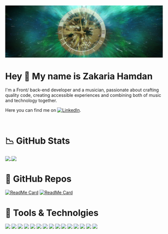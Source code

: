 [![Header](https://github.com/ZakariaHn/ZakariaHn/blob/master/banner-1240822_1280.jpg "Header")]()


# Hey 👋 My name is Zakaria Hamdan
<p>I'm a Front/ back-end developer and a musician, passionate about crafting quality code, creating accessible experiences and combining both of music and technology together.</p> 

Here you can find me on [![LinkedIn][2.2]][2].


[2.2]: https://raw.githubusercontent.com/MartinHeinz/MartinHeinz/master/linkedin-3-16.png (LinkedIn icon without padding)


[2]: https://www.linkedin.com/in/zak-h/
<br>



# 📉 GitHub Stats
<a href="https://github-readme-stats.vercel.app/api/top-langs">
   <img align="center" src="https://github-readme-stats.vercel.app/api/top-langs/?username=ZakariaHn&theme=dark&show_icons=true" />
</a>  

<a href="https://github-readme-stats.vercel.app/api">
   <img align="center" src="https://github-readme-stats.vercel.app/api?username=ZakariaHn&show_icons=true&theme=dark" />
</a> 
<br>

# 🧩 GitHub Repos
[![ReadMe Card](https://github-readme-stats.vercel.app/api/pin/?username=ZakariaHn&show_icons=true&show_owner=true&theme=dark&repo=zamagana-synthesizer)](https://github.com/ZakariaHn/zamagana-synthesizer)
[![ReadMe Card](https://github-readme-stats.vercel.app/api/pin/?username=ZakariaHn&show_icons=true&show_owner=true&theme=dark&repo=personal-portfolio)](https://github.com/ZakariaHn/personal-portfolio)
<br>

# 🔧 Tools & Technolgies
![](https://img.shields.io/badge/JavaScript-informational?style=flat&logo=JavaScript&logoColor=black&color=f7df1e)
![](https://img.shields.io/badge/React-informational?style=flat&logo=React&logoColor=black&color=61dafb)
![](https://img.shields.io/badge/Redux-informational?style=flat&logo=Redux&logoColor=white&color=764abc)
![](https://img.shields.io/badge/Next.js-informational?style=flat&logo=Next.js&logoColor=white&color=000000)
![](https://img.shields.io/badge/Node.js-informational?style=flat&logo=Node.js&logoColor=white&color=339933)
![](https://img.shields.io/badge/Nodemon-informational?style=flat&logo=Nodemon&logoColor=white&color=76d04b)
![](https://img.shields.io/badge/MongoDB-informational?style=flat&logo=MongoDB&logoColor=white&color=47a248)
![](https://img.shields.io/badge/Postman-informational?style=flat&logo=Postman&logoColor=white&color=ff6c37)
![](https://img.shields.io/badge/HTML5-informational?style=flat&logo=HTML5&logoColor=white&color=302683)
![](https://img.shields.io/badge/Bootstrap-informational?style=flat&logo=Bootstrap&logoColor=white&color=563d7c)
![](https://img.shields.io/badge/CSS3-informational?style=flat&logo=CSS3&logoColor=white&color=1572b6)
![](https://img.shields.io/badge/Sass-informational?style=flat&logo=Sass&logoColor=white&color=cc6699)
![](https://img.shields.io/badge/NPM-informational?style=flat&logo=NPM&logoColor=white&color=cb3837)
![](https://img.shields.io/badge/Git-informational?style=flat&logo=Git&logoColor=white&color=f05032)
![](https://img.shields.io/badge/GitHub-informational?style=flat&logo=GitHub&logoColor=white&color=181717)





